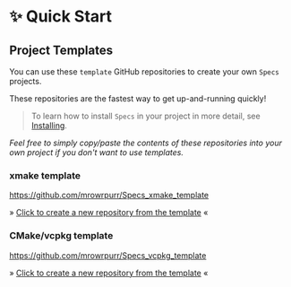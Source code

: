# ✨ Quick Start

## Project Templates

You can use these `template` GitHub repositories to create your own `Specs` projects.

These repositories are the fastest way to get up-and-running quickly!

> To learn how to install `Specs` in your project in more detail, see [Installing](Installing.md).

_Feel free to simply copy/paste the contents of these repositories into your own project if you don't want to use templates._

### xmake template

https://github.com/mrowrpurr/Specs_xmake_template

» [Click to create a new repository from the template][new_xmake_template] «

### CMake/vcpkg template

https://github.com/mrowrpurr/Specs_vcpkg_template

» [Click to create a new repository from the template][new_vcpkg_template] «

[new_xmake_template]: https://github.com/new?template_name=Specs_xmake_template&template_owner=mrowrpurr
[new_vcpkg_template]: https://github.com/new?template_name=Specs_vcpkg_template&template_owner=mrowrpurr
